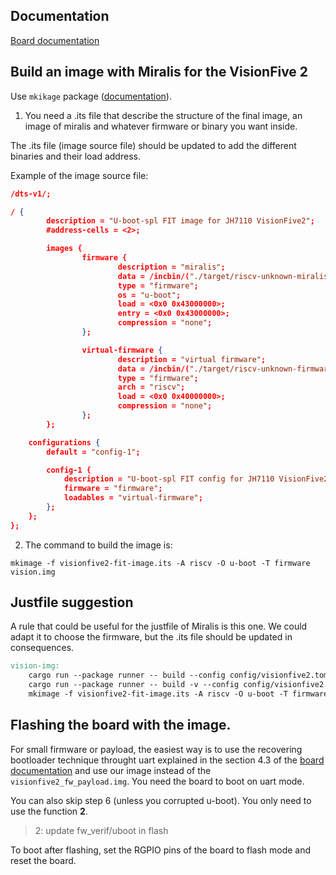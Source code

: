 
## Documentation

[Board documentation](https://doc-en.rvspace.org/VisionFive2/PDF/VisionFive2_QSG.pdf)

## Build an image with Miralis for the VisionFive 2

Use `mkikage` package ([documentation](https://linux.die.net/man/1/mkimage)).

1. You need a .its file that describe the structure of the final image, an image of miralis and whatever firmware or binary you want inside. 

The .its file (image source file) should be updated to add the different binaries and their load address.

Example of the image source file:
``` json
/dts-v1/;

/ {
        description = "U-boot-spl FIT image for JH7110 VisionFive2";
        #address-cells = <2>;

        images {
                firmware {
                        description = "miralis";
                        data = /incbin/("./target/riscv-unknown-miralis/debug/miralis.img");
                        type = "firmware";
                        os = "u-boot";
                        load = <0x0 0x43000000>;
                        entry = <0x0 0x43000000>;
                        compression = "none";
                };

                virtual-firmware {
                        description = "virtual firmware";
                        data = /incbin/("./target/riscv-unknown-firmware/debug/csr_write.img");
                        type = "firmware";
                        arch = "riscv";
                        load = <0x0 0x40000000>;
                        compression = "none";
                }; 
        };

    configurations {
        default = "config-1";

        config-1 {
            description = "U-boot-spl FIT config for JH7110 VisionFive2";
            firmware = "firmware";
            loadables = "virtual-firmware";
        };
    };
};
```

2. The command to build the image is: 

`mkimage -f visionfive2-fit-image.its -A riscv -O u-boot -T firmware vision.img`

## Justfile suggestion

A rule that could be useful for the justfile of Miralis is this one.
We could adapt it to choose the firmware, but the .its file should be updated in consequences.


``` makefile
vision-img:
	cargo run --package runner -- build --config config/visionfive2.toml
	cargo run --package runner -- build -v --config config/visionfive2.toml --firmware csr_write
	mkimage -f visionfive2-fit-image.its -A riscv -O u-boot -T firmware vision.img
```


## Flashing the board with the image.

For small firmware or payload, the easiest way is to use the recovering bootloader technique throught uart explained in the section 4.3 of the [board documentation]((https://doc-en.rvspace.org/VisionFive2/PDF/VisionFive2_QSG.pdf)) and use our image instead of the `visionfive2_fw_payload.img`. You need the board to boot on uart mode.

You can also skip step 6 (unless you corrupted u-boot). You only need to use the function **2**.
> 2: update fw_verif/uboot in flash

To boot after flashing, set the RGPIO pins of the board to flash mode and reset the board.


